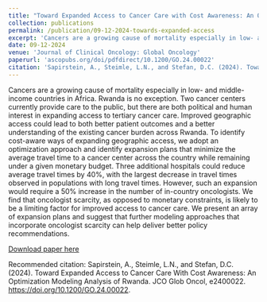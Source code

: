 ```yaml
---
title: "Toward Expanded Access to Cancer Care with Cost Awareness: An Optimization Modeling Analysis of Rwanda"
collection: publications
permalink: /publication/09-12-2024-towards-expanded-access
excerpt: 'Cancers are a growing cause of mortality especially in low- and middle-income countries in Africa. Rwanda is no exception. Two cancer centers currently provide care to the public, but there are both political and human interest in expanding access to tertiary cancer care. Improved geographic access could lead to both better patient outcomes and a better understanding of the existing cancer burden across Rwanda. To identify cost-aware ways of expanding geographic access, we adopt an optimization approach and identify expansion plans that minimize the average travel time to a cancer center across the country while remaining under a given monetary budget. Three additional hospitals could reduce average travel times by 40%, with the largest decrease in travel times observed in populations with long travel times. However, such an expansion would require a 50% increase in the number of in-country oncologists. We find that oncologist scarcity, as opposed to monetary constraints, is likely to be a limiting factor for improved access to cancer care. We present an array of expansion plans and suggest that further modeling approaches that incorporate oncologist scarcity can help deliver better policy recommendations.'
date: 09-12-2024
venue: 'Journal of Clinical Oncology: Global Oncology'
paperurl: 'ascopubs.org/doi/pdfdirect/10.1200/GO.24.00022'
citation: 'Sapirstein, A., Steimle, L.N., and Stefan, D.C. (2024). Toward Expanded Access to Cancer Care With Cost Awareness: An Optimization Modeling Analysis of Rwanda. JCO Glob Oncol, e2400022. https://doi.org/10.1200/GO.24.00022.'
---
```

Cancers are a growing cause of mortality especially in low- and middle-income countries in Africa. Rwanda is no exception. Two cancer centers currently provide care to the public, but there are both political and human interest in expanding access to tertiary cancer care. Improved geographic access could lead to both better patient outcomes and a better understanding of the existing cancer burden across Rwanda. To identify cost-aware ways of expanding geographic access, we adopt an optimization approach and identify expansion plans that minimize the average travel time to a cancer center across the country while remaining under a given monetary budget. Three additional hospitals could reduce average travel times by 40%, with the largest decrease in travel times observed in populations with long travel times. However, such an expansion would require a 50% increase in the number of in-country oncologists. We find that oncologist scarcity, as opposed to monetary constraints, is likely to be a limiting factor for improved access to cancer care. We present an array of expansion plans and suggest that further modeling approaches that incorporate oncologist scarcity can help deliver better policy recommendations.

[Download paper here](ascopubs.org/doi/pdfdirect/10.1200/GO.24.00022)

Recommended citation: Sapirstein, A., Steimle, L.N., and Stefan, D.C. (2024). Toward Expanded Access to Cancer Care With Cost Awareness: An Optimization Modeling Analysis of Rwanda. JCO Glob Oncol, e2400022. https://doi.org/10.1200/GO.24.00022.